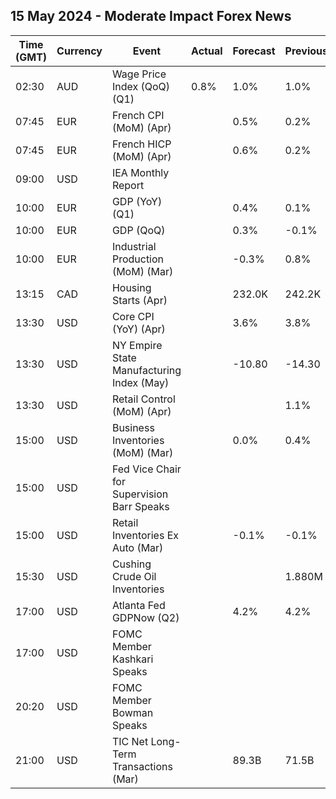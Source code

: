 ## 15 May 2024 - Moderate Impact Forex News

| Time (GMT) | Currency | Event | Actual | Forecast | Previous |
|------|----------|-------|--------|----------|----------|
| 02:30 | AUD | Wage Price Index (QoQ) (Q1) | 0.8% | 1.0% | 1.0% |
| 07:45 | EUR | French CPI (MoM) (Apr) |  | 0.5% | 0.2% |
| 07:45 | EUR | French HICP (MoM) (Apr) |  | 0.6% | 0.2% |
| 09:00 | USD | IEA Monthly Report |  |  |  |
| 10:00 | EUR | GDP (YoY) (Q1) |  | 0.4% | 0.1% |
| 10:00 | EUR | GDP (QoQ) |  | 0.3% | -0.1% |
| 10:00 | EUR | Industrial Production (MoM) (Mar) |  | -0.3% | 0.8% |
| 13:15 | CAD | Housing Starts (Apr) |  | 232.0K | 242.2K |
| 13:30 | USD | Core CPI (YoY) (Apr) |  | 3.6% | 3.8% |
| 13:30 | USD | NY Empire State Manufacturing Index (May) |  | -10.80 | -14.30 |
| 13:30 | USD | Retail Control (MoM) (Apr) |  |  | 1.1% |
| 15:00 | USD | Business Inventories (MoM) (Mar) |  | 0.0% | 0.4% |
| 15:00 | USD | Fed Vice Chair for Supervision Barr Speaks |  |  |  |
| 15:00 | USD | Retail Inventories Ex Auto (Mar) |  | -0.1% | -0.1% |
| 15:30 | USD | Cushing Crude Oil Inventories |  |  | 1.880M |
| 17:00 | USD | Atlanta Fed GDPNow (Q2) |  | 4.2% | 4.2% |
| 17:00 | USD | FOMC Member Kashkari Speaks |  |  |  |
| 20:20 | USD | FOMC Member Bowman Speaks |  |  |  |
| 21:00 | USD | TIC Net Long-Term Transactions (Mar) |  | 89.3B | 71.5B |
